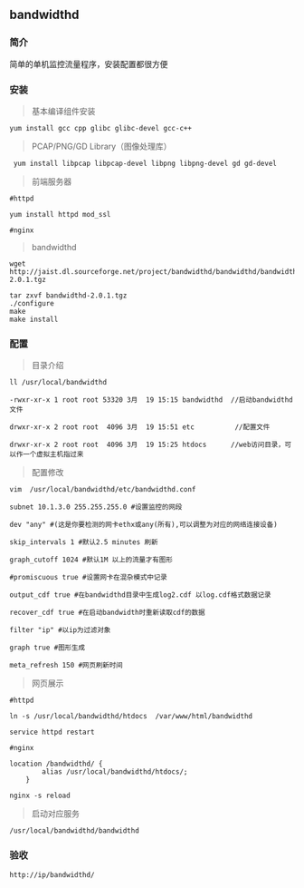 ## bandwidthd

### 简介
简单的单机监控流量程序，安装配置都很方便


### 安装

>基本编译组件安装

	yum install gcc cpp glibc glibc-devel gcc-c++

>PCAP/PNG/GD Library（图像处理库）

	 yum install libpcap libpcap-devel libpng libpng-devel gd gd-devel

>前端服务器

	#httpd

	yum install httpd mod_ssl

	#nginx
	
>bandwidthd

	wget http://jaist.dl.sourceforge.net/project/bandwidthd/bandwidthd/bandwidthd%202.0.1/bandwidthd-2.0.1.tgz

	tar zxvf bandwidthd-2.0.1.tgz
	./configure
	make
	make install

### 配置

>目录介绍

	ll /usr/local/bandwidthd
	 
	-rwxr-xr-x 1 root root 53320 3月  19 15:15 bandwidthd  //启动bandwidthd文件
	 
	drwxr-xr-x 2 root root  4096 3月  19 15:51 etc          //配置文件
	 
	drwxr-xr-x 2 root root  4096 3月  19 15:25 htdocs      //web访问目录，可以作一个虚拟主机指过来
		
>配置修改

	vim  /usr/local/bandwidthd/etc/bandwidthd.conf

	subnet 10.1.3.0 255.255.255.0 #设置监控的网段
	
	dev "any" #(这是你要检测的网卡ethx或any(所有),可以调整为对应的网络连接设备)

	skip_intervals 1 #默认2.5 minutes 刷新

	graph_cutoff 1024 #默认1M 以上的流量才有图形

	#promiscuous true #设置网卡在混杂模式中记录

	output_cdf true #在bandwidthd目录中生成log2.cdf 以log.cdf格式数据记录

	recover_cdf true #在启动bandwidth时重新读取cdf的数据

	filter "ip" #以ip为过滤对象

	graph true #图形生成

	meta_refresh 150 #网页刷新时间

>网页展示

	#httpd

	ln -s /usr/local/bandwidthd/htdocs  /var/www/html/bandwidthd

	service httpd restart

	#nginx

	location /bandwidthd/ {
			alias /usr/local/bandwidthd/htdocs/;
		}

	nginx -s reload


>启动对应服务

	/usr/local/bandwidthd/bandwidthd

### 验收

	http://ip/bandwidthd/


	